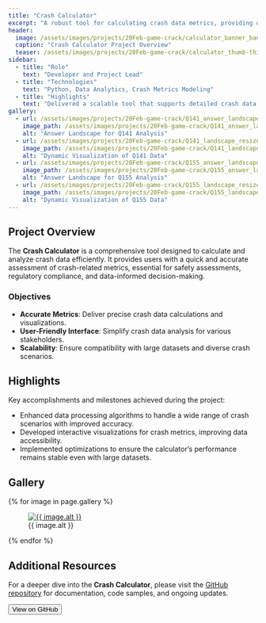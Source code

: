 ```yaml
---
title: "Crash Calculator"
excerpt: "A robust tool for calculating crash data metrics, providing quick insights and valuable analytics."
header:
  image: /assets/images/projects/20Feb-game-crack/calculator_banner_banner_resized.jpeg
  caption: "Crash Calculator Project Overview"
  teaser: /assets/images/projects/20Feb-game-crack/calculator_thumb-thick_cropped.jpeg
sidebar:
  - title: "Role"
    text: "Developer and Project Lead"
  - title: "Technologies"
    text: "Python, Data Analytics, Crash Metrics Modeling"
  - title: "Highlights"
    text: "Delivered a scalable tool that supports detailed crash data analysis and rapid calculation of safety metrics."
gallery:
  - url: /assets/images/projects/20Feb-game-crack/Q141_answer_landscape_resized.png
    image_path: /assets/images/projects/20Feb-game-crack/Q141_answer_landscape_resized.png
    alt: "Answer Landscape for Q141 Analysis"
  - url: /assets/images/projects/20Feb-game-crack/Q141_landscape_resized.gif
    image_path: /assets/images/projects/20Feb-game-crack/Q141_landscape_resized.gif
    alt: "Dynamic Visualization of Q141 Data"
  - url: /assets/images/projects/20Feb-game-crack/Q155_answer_landscape_resized.png
    image_path: /assets/images/projects/20Feb-game-crack/Q155_answer_landscape_resized.png
    alt: "Answer Landscape for Q155 Analysis"
  - url: /assets/images/projects/20Feb-game-crack/Q155_landscape_resized.gif
    image_path: /assets/images/projects/20Feb-game-crack/Q155_landscape_resized.gif
    alt: "Dynamic Visualization of Q155 Data"
---
```


## Project Overview

The **Crash Calculator** is a comprehensive tool designed to calculate and analyze crash data efficiently. It provides users with a quick and accurate assessment of crash-related metrics, essential for safety assessments, regulatory compliance, and data-informed decision-making.

### Objectives
- **Accurate Metrics**: Deliver precise crash data calculations and visualizations.
- **User-Friendly Interface**: Simplify crash data analysis for various stakeholders.
- **Scalability**: Ensure compatibility with large datasets and diverse crash scenarios.

## Highlights

Key accomplishments and milestones achieved during the project:
- Enhanced data processing algorithms to handle a wide range of crash scenarios with improved accuracy.
- Developed interactive visualizations for crash metrics, improving data accessibility.
- Implemented optimizations to ensure the calculator’s performance remains stable even with large datasets.

## Gallery

<div class="gallery">
  {% for image in page.gallery %}
  <figure>
    <a href="{{ image.url }}"><img src="{{ image.image_path }}" alt="{{ image.alt }}"></a>
    <figcaption>{{ image.alt }}</figcaption>
  </figure>
  {% endfor %}
</div>

## Additional Resources

For a deeper dive into the **Crash Calculator**, please visit the [GitHub repository](https://github.com/yanrucheng/crash_calculator) for documentation, code samples, and ongoing updates.

<button type="button" onclick="window.location.href='https://github.com/yanrucheng/crash_calculator';">View on GitHub</button>
